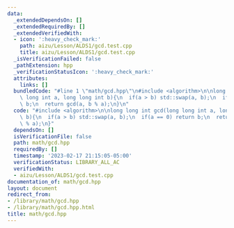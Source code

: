 ```yaml
---
data:
  _extendedDependsOn: []
  _extendedRequiredBy: []
  _extendedVerifiedWith:
  - icon: ':heavy_check_mark:'
    path: aizu/Lesson/ALDS1/gcd.test.cpp
    title: aizu/Lesson/ALDS1/gcd.test.cpp
  _isVerificationFailed: false
  _pathExtension: hpp
  _verificationStatusIcon: ':heavy_check_mark:'
  attributes:
    links: []
  bundledCode: "#line 1 \"math/gcd.hpp\"\n#include <algorithm>\n\nlong long int gcd(long\
    \ long int a, long long int b){\n  if(a > b) std::swap(a, b);\n  if(a == 0) return\
    \ b;\n  return gcd(a, b % a);\n}\n"
  code: "#include <algorithm>\n\nlong long int gcd(long long int a, long long int\
    \ b){\n  if(a > b) std::swap(a, b);\n  if(a == 0) return b;\n  return gcd(a, b\
    \ % a);\n}"
  dependsOn: []
  isVerificationFile: false
  path: math/gcd.hpp
  requiredBy: []
  timestamp: '2023-02-17 21:15:05-05:00'
  verificationStatus: LIBRARY_ALL_AC
  verifiedWith:
  - aizu/Lesson/ALDS1/gcd.test.cpp
documentation_of: math/gcd.hpp
layout: document
redirect_from:
- /library/math/gcd.hpp
- /library/math/gcd.hpp.html
title: math/gcd.hpp
---
```

